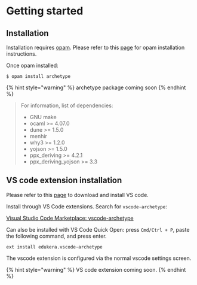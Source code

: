 # Getting started

## Installation

Installation requires [opam](https://opam.ocaml.org/). Please refer to this [page](https://opam.ocaml.org/doc/Install.html) for opam installation instructions.

Once opam installed:

```
$ opam install archetype
```

{% hint style="warning" %}
 archetype package coming soon
{% endhint %}

> For information, list of dependencies:
>
> * GNU make
> * ocaml &gt;= 4.07.0
> * dune &gt;= 1.5.0
> * menhir
> * why3 &gt;= 1.2.0
> * yojson &gt;= 1.5.0
> * ppx\_deriving &gt;= 4.2.1
> * ppx\_deriving\_yojson &gt;= 3.3

## VS code extension installation

Please refer to this [page](https://code.visualstudio.com/download) to download and install VS code.

Install through VS Code extensions. Search for `vscode-archetype`:

[Visual Studio Code Marketplace: vscode-archetype](https://marketplace.visualstudio.com/items?itemName=edukera.vscode-archetype)

Can also be installed with VS Code Quick Open: press `Cmd/Ctrl + P`, paste the following command, and press enter.

```text
ext install edukera.vscode-archetype
```

The vscode extension is configured via the normal vscode settings screen.

{% hint style="warning" %}
VS code extension coming soon.
{% endhint %}





 


